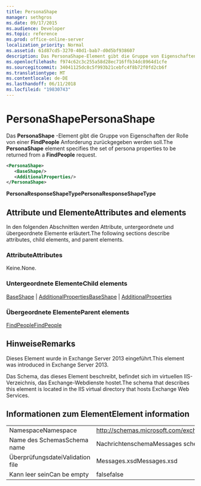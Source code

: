 ```yaml
---
title: PersonaShape
manager: sethgros
ms.date: 09/17/2015
ms.audience: Developer
ms.topic: reference
ms.prod: office-online-server
localization_priority: Normal
ms.assetid: 61d87cd5-3270-40d1-bab7-d0d5bf938607
description: Das PersonaShape-Element gibt die Gruppe von Eigenschaften der Rolle von einer FindPeople Anforderung zurückgegeben werden soll.
ms.openlocfilehash: f974c62c3c255a58d28ec716ffb34dc8964d1cfe
ms.sourcegitcommit: 34041125dc8c5f993b21cebfc4f8b72f0fd2cb6f
ms.translationtype: MT
ms.contentlocale: de-DE
ms.lasthandoff: 06/11/2018
ms.locfileid: "19830743"
---
```

# <a name="personashape"></a><span data-ttu-id="4be33-103">PersonaShape</span><span class="sxs-lookup"><span data-stu-id="4be33-103">PersonaShape</span></span>

<span data-ttu-id="4be33-104">Das **PersonaShape** -Element gibt die Gruppe von Eigenschaften der Rolle von einer **FindPeople** Anforderung zurückgegeben werden soll.</span><span class="sxs-lookup"><span data-stu-id="4be33-104">The **PersonaShape** element specifies the set of persona properties to be returned from a **FindPeople** request.</span></span> 
  
```XML
<PersonaShape>
   <BaseShape/>
   <AdditionalProperties/>
</PersonaShape>
```

 <span data-ttu-id="4be33-105">**PersonaResponseShapeType**</span><span class="sxs-lookup"><span data-stu-id="4be33-105">**PersonaResponseShapeType**</span></span>
## <a name="attributes-and-elements"></a><span data-ttu-id="4be33-106">Attribute und Elemente</span><span class="sxs-lookup"><span data-stu-id="4be33-106">Attributes and elements</span></span>

<span data-ttu-id="4be33-107">In den folgenden Abschnitten werden Attribute, untergeordnete und übergeordnete Elemente erläutert.</span><span class="sxs-lookup"><span data-stu-id="4be33-107">The following sections describe attributes, child elements, and parent elements.</span></span>
  
### <a name="attributes"></a><span data-ttu-id="4be33-108">Attribute</span><span class="sxs-lookup"><span data-stu-id="4be33-108">Attributes</span></span>

<span data-ttu-id="4be33-109">Keine.</span><span class="sxs-lookup"><span data-stu-id="4be33-109">None.</span></span>
  
### <a name="child-elements"></a><span data-ttu-id="4be33-110">Untergeordnete Elemente</span><span class="sxs-lookup"><span data-stu-id="4be33-110">Child elements</span></span>

<span data-ttu-id="4be33-111">[BaseShape](baseshape.md) | [AdditionalProperties](additionalproperties.md)</span><span class="sxs-lookup"><span data-stu-id="4be33-111">[BaseShape](baseshape.md) | [AdditionalProperties](additionalproperties.md)</span></span>
  
### <a name="parent-elements"></a><span data-ttu-id="4be33-112">Übergeordnete Elemente</span><span class="sxs-lookup"><span data-stu-id="4be33-112">Parent elements</span></span>

[<span data-ttu-id="4be33-113">FindPeople</span><span class="sxs-lookup"><span data-stu-id="4be33-113">FindPeople</span></span>](findpeople.md)
  
## <a name="remarks"></a><span data-ttu-id="4be33-114">Hinweise</span><span class="sxs-lookup"><span data-stu-id="4be33-114">Remarks</span></span>

<span data-ttu-id="4be33-115">Dieses Element wurde in Exchange Server 2013 eingeführt.</span><span class="sxs-lookup"><span data-stu-id="4be33-115">This element was introduced in Exchange Server 2013.</span></span>
  
<span data-ttu-id="4be33-116">Das Schema, das dieses Element beschreibt, befindet sich im virtuellen IIS-Verzeichnis, das Exchange-Webdienste hostet.</span><span class="sxs-lookup"><span data-stu-id="4be33-116">The schema that describes this element is located in the IIS virtual directory that hosts Exchange Web Services.</span></span>
  
## <a name="element-information"></a><span data-ttu-id="4be33-117">Informationen zum Element</span><span class="sxs-lookup"><span data-stu-id="4be33-117">Element information</span></span>

|||
|:-----|:-----|
|<span data-ttu-id="4be33-118">Namespace</span><span class="sxs-lookup"><span data-stu-id="4be33-118">Namespace</span></span>  <br/> |http://schemas.microsoft.com/exchange/services/2006/messages  <br/> |
|<span data-ttu-id="4be33-119">Name des Schemas</span><span class="sxs-lookup"><span data-stu-id="4be33-119">Schema name</span></span>  <br/> |<span data-ttu-id="4be33-120">Nachrichtenschema</span><span class="sxs-lookup"><span data-stu-id="4be33-120">Messages schema</span></span>  <br/> |
|<span data-ttu-id="4be33-121">Überprüfungsdatei</span><span class="sxs-lookup"><span data-stu-id="4be33-121">Validation file</span></span>  <br/> |<span data-ttu-id="4be33-122">Messages.xsd</span><span class="sxs-lookup"><span data-stu-id="4be33-122">Messages.xsd</span></span>  <br/> |
|<span data-ttu-id="4be33-123">Kann leer sein</span><span class="sxs-lookup"><span data-stu-id="4be33-123">Can be empty</span></span>  <br/> |<span data-ttu-id="4be33-124">false</span><span class="sxs-lookup"><span data-stu-id="4be33-124">false</span></span>  <br/> |
   

